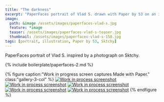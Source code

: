```yaml
---
title: "The darkness"
excerpt: "PaperFaces portrait of Vlad S. drawn with Paper by 53 on an iPad."
image: 
  path: &image /assets/images/paperfaces-vlad-s.jpg 
  feature: *image
  teaser: /assets/images/paperfaces-vlad-s-teaser.jpg
  thumbnail: /assets/images/paperfaces-vlad-s-150.jpg
tags: [portrait, illustration, Paper by 53, Sktchy]
---
```


PaperFaces portrait of Vlad S. inspired by a photograph on Sktchy.

{% include boilerplate/paperfaces-2.md %}

{% figure caption:"Work in progress screen captures Made with Paper." class:"gallery-3-col" %}
[![Work in process screenshot](/assets/images/paperfaces-vlad-s-process-1-600.jpg)](/assets/images/paperfaces-vlad-s-process-1-lg.jpg) [![Work in process screenshot](/assets/images/paperfaces-vlad-s-process-2-600.jpg)](/assets/images/paperfaces-vlad-s-process-2-lg.jpg) [![Work in process screenshot](/assets/images/paperfaces-vlad-s-process-3-600.jpg)](/assets/images/paperfaces-vlad-s-process-3-lg.jpg) [![Work in process screenshot](/assets/images/paperfaces-vlad-s-process-4-600.jpg)](/assets/images/paperfaces-vlad-s-process-4-lg.jpg) [![Work in process screenshot](/assets/images/paperfaces-vlad-s-process-5-600.jpg)](/assets/images/paperfaces-vlad-s-process-5-lg.jpg)
{% endfigure %}
